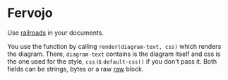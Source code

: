 Fervojo
=======

Use [railroads](https://github.com/lukaslueg/railroad_dsl) in your documents.


You use the function by calling `render(diagram-text, css)` which renders the diagram. There, `diagram-text` contains is the diagram itself and css is the one used for the style, `css` is `default-css()` if you don't pass it. Both fields can be strings, bytes or a raw  [raw](https://typst.app/docs/reference/text/raw/) block.

